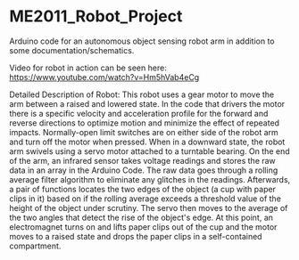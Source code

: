 # ME2011_Robot_Project
Arduino code for an autonomous object sensing robot arm in addition to some documentation/schematics.

Video for robot in action can be seen here: https://www.youtube.com/watch?v=Hm5hVab4eCg

Detailed Description of Robot: This robot uses a gear motor to move the arm between a raised and lowered state.  In the code that drivers the motor there is a specific velocity and acceleration profile for the forward and reverse directions to optimize motion and minimize the effect of repeated impacts.  Normally-open limit switches are on either side of the robot arm and turn off the motor when pressed.  When in a downward state, the robot arm swivels using a servo motor attached to a turntable bearing.  On the end of the arm, an infrared sensor takes voltage readings and stores the raw data in an array in the Arduino Code.  The raw data goes through a rolling average filter algorithm to eliminate any glitches in the readings.  Afterwards, a pair of functions locates the two edges of the object (a cup with paper clips in it) based on if the rolling average exceeds a threshold value of the height of the object under scrutiny.  The servo then moves to the average of the two angles that detect the rise of the object's edge.  At this point, an electromagnet turns on and lifts paper clips out of the cup and the motor moves to a raised state and drops the paper clips in a self-contained compartment.  
